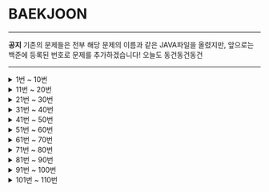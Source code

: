 # BAEKJOON

<hr/>
<b>공지</b> 
기존의 문제들은 전부 해당 문제의 이름과 같은 JAVA파일을 올렸지만, 앞으로는 백준에 등록된 번호로 문제를 추가하겠습니다!
오늘도 동건동건동건
<hr/>

<details markdown="1">
<summary>1번 ~ 10번</summary>

 1. [A+B](https://github.com/DongGeon0908/BAEKJOON/blob/master/%ED%92%80%EC%9D%B4/A%2BB.java)
 2. [A-B](https://github.com/DongGeon0908/BAEKJOON/blob/master/%ED%92%80%EC%9D%B4/A-B.java)
 3. [Hello World](https://github.com/DongGeon0908/BAEKJOON/blob/master/%ED%92%80%EC%9D%B4/HelloWorld.java)
 4. [We love kriii](https://github.com/DongGeon0908/BAEKJOON/blob/master/%ED%92%80%EC%9D%B4/Welovekriii.java)
 5. [별 찍기](https://github.com/DongGeon0908/BAEKJOON/blob/master/%ED%92%80%EC%9D%B4/%EB%B3%84%EC%B0%8D%EA%B8%B0.java)
 6. [AxB](https://github.com/DongGeon0908/BAEKJOON/blob/master/%ED%92%80%EC%9D%B4/AXB.java)
 7. [N 찍기](https://github.com/DongGeon0908/BAEKJOON/blob/master/%ED%92%80%EC%9D%B4/N%EC%B0%8D%EA%B8%B0.java)
 8. [사칙연산](https://github.com/DongGeon0908/BAEKJOON/blob/master/%ED%92%80%EC%9D%B4/%EC%82%AC%EC%B9%99%EC%97%B0%EC%82%B0.java)
 9. [구구단](https://github.com/DongGeon0908/BAEKJOON/blob/master/%ED%92%80%EC%9D%B4/%EA%B5%AC%EA%B5%AC%EB%8B%A8.java)
 10. [시험 성적](https://github.com/DongGeon0908/BAEKJOON/blob/master/%ED%92%80%EC%9D%B4/%EC%8B%9C%ED%97%98%EC%84%B1%EC%A0%81.java)
 
</details>
<details markdown="1">
<summary>11번 ~ 20번</summary>

11. [아스키 코드](https://github.com/DongGeon0908/BAEKJOON/blob/master/%ED%92%80%EC%9D%B4/%EC%95%84%EC%8A%A4%ED%82%A4%EC%BD%94%EB%93%9C.java)
12. [A나누기B](https://github.com/DongGeon0908/BAEKJOON/blob/master/%ED%92%80%EC%9D%B4/A%EB%82%98%EB%88%84%EA%B8%B0B.java)
13. [기찍 N](https://github.com/DongGeon0908/BAEKJOON/blob/master/%ED%92%80%EC%9D%B4/%EA%B8%B0%EC%B0%8DN.java)
14. [별찍기_2](https://github.com/DongGeon0908/BAEKJOON/blob/master/%ED%92%80%EC%9D%B4/%EB%B3%84%EC%B0%8D%EA%B8%B0_2.java)
15. [세 수](https://github.com/DongGeon0908/BAEKJOON/blob/master/%ED%92%80%EC%9D%B4/%EC%84%B8%EA%B0%9C%EC%9D%98%EC%88%98.java)
16. [두 수 비교하기](https://github.com/DongGeon0908/BAEKJOON/blob/master/%ED%92%80%EC%9D%B4/%EB%91%90%EC%88%98%EB%B9%84%EA%B5%90%ED%95%98%EA%B8%B0.java)
17. [상수](https://github.com/DongGeon0908/BAEKJOON/blob/master/%ED%92%80%EC%9D%B4/%EC%83%81%EC%88%98.java)
18. [곱셈](https://github.com/DongGeon0908/BAEKJOON/blob/master/%ED%92%80%EC%9D%B4/%EA%B3%B1%EC%85%88.java)
19. [평균](https://github.com/DongGeon0908/BAEKJOON/blob/master/%ED%92%80%EC%9D%B4/%ED%8F%89%EA%B7%A0.java)
20. [최댓값](https://github.com/DongGeon0908/BAEKJOON/blob/master/%ED%92%80%EC%9D%B4/%EC%B5%9C%EB%8C%93%EA%B0%92.java)

</details>
<details markdown="1">
<summary>21번 ~ 30번</summary>

21. [열 개씩 끊어 출력](https://github.com/DongGeon0908/BAEKJOON/blob/master/%ED%92%80%EC%9D%B4/%EC%97%B4%EA%B0%9C%EC%94%A9%EB%81%8A%EC%96%B4%20%EC%B6%9C%EB%A0%A5%ED%95%98%EA%B8%B0.java)
22. [사분면 고르기](https://github.com/DongGeon0908/BAEKJOON/blob/master/%ED%92%80%EC%9D%B4/%EC%82%AC%EB%B6%84%EB%A9%B4%EA%B3%A0%EB%A5%B4%EA%B8%B0.java)
23. [나머지](https://github.com/DongGeon0908/BAEKJOON/blob/master/%ED%92%80%EC%9D%B4/%EB%82%98%EB%A8%B8%EC%A7%80.java)
24. [OX퀴즈](https://github.com/DongGeon0908/BAEKJOON/blob/master/%ED%92%80%EC%9D%B4/OX%ED%80%B4%EC%A6%88.java)
25. [달팽이는 올라가고 싶다](https://github.com/DongGeon0908/BAEKJOON/blob/master/%ED%92%80%EC%9D%B4/%EB%8B%AC%ED%8C%BD%EC%9D%B4%EB%8A%94%EC%98%AC%EB%9D%BC%EA%B0%80%EA%B3%A0%EC%8B%B6%EB%8B%A4.java)
26. [윤년](https://github.com/DongGeon0908/BAEKJOON/blob/master/%ED%92%80%EC%9D%B4/%EC%9C%A4%EB%85%84.java)
27. [알람 시계](https://github.com/DongGeon0908/BAEKJOON/blob/master/%ED%92%80%EC%9D%B4/%EC%95%8C%EB%9E%8C%EC%8B%9C%EA%B3%84.java)
28. [A+B - 3](https://github.com/DongGeon0908/BAEKJOON/blob/master/%ED%92%80%EC%9D%B4/A%2BB-3.java)
29. [합](https://github.com/DongGeon0908/BAEKJOON/blob/master/%ED%92%80%EC%9D%B4/%ED%95%A9.java)
30. [빠른 A + B](https://github.com/DongGeon0908/BAEKJOON/blob/master/%ED%92%80%EC%9D%B4/%EB%B9%A0%EB%A5%B8A%2BB.java)

</details>
<details markdown="1">
<summary>31번 ~ 40번</summary>

31. [A+B - 7](https://github.com/DongGeon0908/BAEKJOON/blob/master/%ED%92%80%EC%9D%B4/A%2BB-7.java)
32. [A+B - 8](https://github.com/DongGeon0908/BAEKJOON/blob/master/%ED%92%80%EC%9D%B4/A%2BB-8.java)
33. [별 찍기 - 2](https://github.com/DongGeon0908/BAEKJOON/blob/master/%ED%92%80%EC%9D%B4/%EB%B3%84%EC%B0%8D%EA%B8%B0-2.java)
34. [X보다 작은 수](https://github.com/DongGeon0908/BAEKJOON/blob/master/%ED%92%80%EC%9D%B4/X%EB%B3%B4%EB%8B%A4%EC%9E%91%EC%9D%80%EC%88%98.java)
35. [등록](https://github.com/DongGeon0908/BAEKJOON/blob/master/%ED%92%80%EC%9D%B4/%EB%93%B1%EB%A1%9D.java)
36. [별 찍기 - 3](https://github.com/DongGeon0908/BAEKJOON/blob/master/%ED%92%80%EC%9D%B4/2440.java)
37. [A + B - 2](https://github.com/DongGeon0908/BAEKJOON/blob/master/%ED%92%80%EC%9D%B4/2558.java)
38. [숫자의 합](https://github.com/DongGeon0908/BAEKJOON/blob/master/%ED%92%80%EC%9D%B4/11720.java)
39. [별 찍기 - 4](https://github.com/DongGeon0908/BAEKJOON/blob/master/%ED%92%80%EC%9D%B4/2441.java)
40. [숫자의 개수](https://github.com/DongGeon0908/BAEKJOON/blob/master/%ED%92%80%EC%9D%B4/2577.java)

</details>
<details markdown="1">
<summary>41번 ~ 50번</summary>

41. [소수 구하기](https://github.com/DongGeon0908/BAEKJOON/blob/master/%ED%92%80%EC%9D%B4/1929.java)
42. [수 정렬하기](https://github.com/DongGeon0908/BAEKJOON/blob/master/%ED%92%80%EC%9D%B4/2750.java)
43. [평균 점수](https://github.com/DongGeon0908/BAEKJOON/blob/master/%ED%92%80%EC%9D%B4/10039.java)
44. [A+B - 5](https://github.com/DongGeon0908/BAEKJOON/blob/master/%ED%92%80%EC%9D%B4/10952.java)
45. [정수 N개의 합](https://github.com/DongGeon0908/BAEKJOON/blob/master/%ED%92%80%EC%9D%B4/15596.java)
46. [팩토리얼](https://github.com/DongGeon0908/BAEKJOON/blob/master/%ED%92%80%EC%9D%B4/10872.java)
47. [피보나치 수 5](https://github.com/DongGeon0908/BAEKJOON/blob/master/%ED%92%80%EC%9D%B4/10870.java)
48. [A+B - 6](https://github.com/DongGeon0908/BAEKJOON/blob/master/%ED%92%80%EC%9D%B4/10953.java)
49. [정ㅋ벅ㅋ](https://github.com/DongGeon0908/BAEKJOON/blob/master/%ED%92%80%EC%9D%B4/1237.java)
50. [손익분기점](https://github.com/DongGeon0908/BAEKJOON/blob/master/%ED%92%80%EC%9D%B4/1712.java)

</details>
<details markdown="1">
<summary>51번 ~ 60번</summary>

51. [최소,최대](https://github.com/DongGeon0908/BAEKJOON/blob/master/%ED%92%80%EC%9D%B4/10818.java)
52. [소수 찾기](https://github.com/DongGeon0908/BAEKJOON/blob/master/%ED%92%80%EC%9D%B4/1978.java)
53. [직각삼각형](https://github.com/DongGeon0908/BAEKJOON/blob/master/%ED%92%80%EC%9D%B4/4153.java)
54. [상근날드](https://github.com/DongGeon0908/BAEKJOON/blob/master/%ED%92%80%EC%9D%B4/5543.java)
55. [별 찍기 - 13](https://github.com/DongGeon0908/BAEKJOON/blob/master/%ED%92%80%EC%9D%B4/2523.java)
56. [별 찍기 - 5](https://github.com/DongGeon0908/BAEKJOON/blob/master/%ED%92%80%EC%9D%B4/2442.java)
57. [별 찍기 - 6](https://github.com/DongGeon0908/BAEKJOON/blob/master/%ED%92%80%EC%9D%B4/2443.java)
58. [별 찍기 - 12](https://github.com/DongGeon0908/BAEKJOON/blob/master/%ED%92%80%EC%9D%B4/2522.java)
59. [사파리월드](https://github.com/DongGeon0908/BAEKJOON/blob/master/%ED%92%80%EC%9D%B4/2420.java)
60. [타노스](https://github.com/DongGeon0908/BAEKJOON/blob/master/%ED%92%80%EC%9D%B4/15802.java)

</details>

<details markdown="1">
<summary>61번 ~ 70번</summary>

61. [조교는 새디스트야!!](https://github.com/DongGeon0908/BAEKJOON/blob/master/%ED%92%80%EC%9D%B4/14656.java)
62. [평균은 넘겠지](https://github.com/DongGeon0908/BAEKJOON/blob/master/%ED%92%80%EC%9D%B4/4344.java)
63. [단어의 개수](https://github.com/DongGeon0908/BAEKJOON/blob/master/%ED%92%80%EC%9D%B4/1152.java)
64. [홍익대학교](https://github.com/DongGeon0908/BAEKJOON/blob/master/%ED%92%80%EC%9D%B4/16394.java)
65. [소트인사이드](https://github.com/DongGeon0908/BAEKJOON/blob/master/%ED%92%80%EC%9D%B4/1427.java)
66. [개수 세기](https://github.com/DongGeon0908/BAEKJOON/blob/master/%ED%92%80%EC%9D%B4/10807.java)
67. [히스토그램](https://github.com/DongGeon0908/BAEKJOON/blob/master/%ED%92%80%EC%9D%B4/13752.java)
68. [사분면](https://github.com/DongGeon0908/BAEKJOON/blob/master/%ED%92%80%EC%9D%B4/9610.java)
69. [카드 게임](https://github.com/DongGeon0908/BAEKJOON/blob/master/%ED%92%80%EC%9D%B4/5522.java)
70. [스타워즈 로고](https://github.com/DongGeon0908/BAEKJOON/blob/master/%ED%92%80%EC%9D%B4/9653.java)

</details>
<details markdown="1">
<summary>71번 ~ 80번</summary>

71. [더하기](https://github.com/DongGeon0908/BAEKJOON/blob/master/%ED%92%80%EC%9D%B4/14918.java)
72. [피시방 알바](https://github.com/DongGeon0908/BAEKJOON/blob/master/%ED%92%80%EC%9D%B4/1453.java)
73. [1998년생인 내가 태국에서는 2541년생?!](https://github.com/DongGeon0908/BAEKJOON/blob/master/%ED%92%80%EC%9D%B4/18108.java)
74. [16진수](https://github.com/DongGeon0908/BAEKJOON/blob/master/%ED%92%80%EC%9D%B4/1550.java)
75. [R2](https://github.com/DongGeon0908/BAEKJOON/blob/master/%ED%92%80%EC%9D%B4/3046.java)
76. [문자열 반복](https://github.com/DongGeon0908/BAEKJOON/blob/master/%ED%92%80%EC%9D%B4/2675.java)
77. [정수의 개수](https://github.com/DongGeon0908/BAEKJOON/blob/master/%ED%92%80%EC%9D%B4/10821.java)
78. [A+B - 4](https://github.com/DongGeon0908/BAEKJOON/blob/master/%ED%92%80%EC%9D%B4/10951.java)
79. [ATM](https://github.com/DongGeon0908/BAEKJOON/blob/master/%ED%92%80%EC%9D%B4/11399.java)
80. [별 찍기 - 9](https://github.com/DongGeon0908/BAEKJOON/blob/master/%ED%92%80%EC%9D%B4/2446.java)

</details>
<details markdown="1">
<summary>81번 ~ 90번</summary>

81. [나머지](https://github.com/DongGeon0908/BAEKJOON/blob/master/%ED%92%80%EC%9D%B4/3052.java)
82. [더하기 사이클](https://github.com/DongGeon0908/BAEKJOON/blob/master/%ED%92%80%EC%9D%B4/1110.java)
83. [지능형 ](https://github.com/DongGeon0908/BAEKJOON/blob/master/%ED%92%80%EC%9D%B4/2455.java)
84. [별 찍기 - 7](https://github.com/DongGeon0908/BAEKJOON/blob/master/%ED%92%80%EC%9D%B4/2444.java)
85. [수학은 비대면강의입니다](https://github.com/DongGeon0908/BAEKJOON/blob/master/%ED%92%80%EC%9D%B4/19532.java)
86. [별 찍기 - 8](https://github.com/DongGeon0908/BAEKJOON/blob/master/%ED%92%80%EC%9D%B4/2445.java)
87. [더하기](https://github.com/DongGeon0908/BAEKJOON/blob/master/%ED%92%80%EC%9D%B4/10822.java)
88. [제로](https://github.com/DongGeon0908/BAEKJOON/blob/master/%ED%92%80%EC%9D%B4/10773.java)
89. [새로운 시작](https://github.com/DongGeon0908/BAEKJOON/blob/master/%ED%92%80%EC%9D%B4/15962.java)
90. [접미사 배열](https://github.com/DongGeon0908/BAEKJOON/blob/master/%ED%92%80%EC%9D%B4/11656.java)

</details>
<details markdown="1">
<summary>91번 ~ 100번</summary>

91. [팰린드롬수](https://github.com/DongGeon0908/BAEKJOON/blob/master/%ED%92%80%EC%9D%B4/1259.java)
92. [펠린드롬](https://github.com/DongGeon0908/BAEKJOON/blob/master/%ED%92%80%EC%9D%B4/13235.java)
93. [10부제](https://github.com/DongGeon0908/BAEKJOON/blob/master/%ED%92%80%EC%9D%B4/10797.java)
94. [알파벳 찾기](https://github.com/DongGeon0908/BAEKJOON/blob/master/%ED%92%80%EC%9D%B4/10809.java)
95. [별 찍기 - 21](https://github.com/DongGeon0908/BAEKJOON/blob/master/%ED%92%80%EC%9D%B4/10996.java)
96. [별 찍기 - 20](https://github.com/DongGeon0908/BAEKJOON/blob/master/%ED%92%80%EC%9D%B4/10995.java)
97. [별 찍기 - 14](https://github.com/DongGeon0908/BAEKJOON/blob/master/%ED%92%80%EC%9D%B4/2556.java)
98. [제곱 ㄴㄴ 수](https://github.com/DongGeon0908/BAEKJOON/blob/master/%ED%92%80%EC%9D%B4/1016.java)
99. [수 정렬하기 2](https://github.com/DongGeon0908/BAEKJOON/blob/master/%ED%92%80%EC%9D%B4/2751.java)
100. [점수계산](https://github.com/DongGeon0908/BAEKJOON/blob/master/%ED%92%80%EC%9D%B4/2506.java)

</details>
<details markdown="1">
<summary>101번 ~ 110번</summary>

101. [소수](https://github.com/DongGeon0908/BAEKJOON/blob/master/%ED%92%80%EC%9D%B4/2581.java)
102. [검증수](https://github.com/DongGeon0908/BAEKJOON/blob/master/%ED%92%80%EC%9D%B4/2475.java)
103. [수 정렬하기 3](https://github.com/DongGeon0908/BAEKJOON/blob/master/%ED%92%80%EC%9D%B4/10989.java)
104. [직사각형에서 탈출](https://github.com/DongGeon0908/BAEKJOON/blob/master/%ED%92%80%EC%9D%B4/1085.java)
105. [보물](https://github.com/DongGeon0908/BAEKJOON/blob/master/%ED%92%80%EC%9D%B4/1026.java)
106. [그대로 출력하기](https://github.com/DongGeon0908/BAEKJOON/blob/master/%ED%92%80%EC%9D%B4/11718.java)
107. [남욱이의 닭장](https://github.com/DongGeon0908/BAEKJOON/blob/master/%ED%92%80%EC%9D%B4/11006.java)
108. [곱셈](https://github.com/DongGeon0908/BAEKJOON/blob/master/%ED%92%80%EC%9D%B4/1629.java)
109. [배수와 약수](https://github.com/DongGeon0908/BAEKJOON/blob/master/%ED%92%80%EC%9D%B4/5086.java)

</details>
